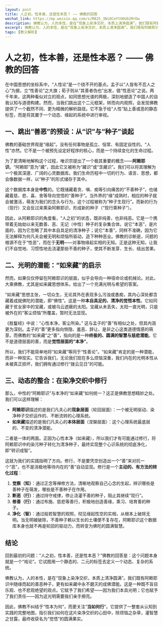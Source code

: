 ```yaml
---
layout: post
title: 人之初，性本善，还是性本恶？ —— 佛教的回答
wechat_link: https://mp.weixin.qq.com/s/M825_3NiOCeYtO0Ub2MrDw
description: 佛教认为，人的本性，是在“现象上染净交织，本质上清净圆满”。我们既有阿赖耶识中随缘而起的善恶种子，更有如来藏中永不磨灭的成佛潜能。
excerpt: 佛教认为，人的本性，是在“现象上染净交织，本质上清净圆满”。我们既有阿赖耶识中随缘而起的善恶种子，更有如来藏中永不磨灭的成佛潜能。
tags: [教义解析]
---
```


# **人之初，性本善，还是性本恶？ —— 佛教的回答**

在中国思想的坐标系中，“人性论”是一个绕不开的基点。孟子以“人皆有不忍人之心”为据，立“性善论”之大旗；荀子则从“其善者伪也”出发，倡“性恶论”之说。两千年来，这两种看似对立的观点，如同思想光谱的两极，深刻地塑造了中国人的自我认知与道德构建。然而，当我们跳出这个二元框架，转而向内观照，会发现佛教提供了一个截然不同、更为精微的解析路径。它不急于给“人性”贴上善或恶的静态标签，而是将其置于一个动态、缘起的系统中进行审视。

## **一、跳出“善恶”的预设：从“识”与“种子”谈起**

佛教的基础世界观是“缘起”。没有任何事物是孤立、恒常、有固定自性的。“人性”亦然。它不是一个被预先设定好程序的核心，而是一个持续变化的生命过程。

为了更清晰地解构这个过程，唯识宗提出了一个极其重要的概念——**阿赖耶识**。“阿赖耶”意为“藏”，因此它又被称为“藏识”或“含藏识”。我们可以将其理解为一个极其深邃、广阔的心灵数据库。我们生命历程中一切的行为、语言、思想，都会像数据一样，以“种子”的形式储存于其中。

这个数据库本身是**中性**的。它既储藏着贪、嗔、痴等引向痛苦的“不善种子”，也储藏着慈、悲、喜、舍等导向觉悟的“善种子”。当外界的“缘”成熟时，相应的种子就会被激活，萌发为我们的念头与行为，这个过程被称为“种子生现行”。而新的行为（现行）又会反过来熏染阿赖耶识，形成新的种子（“现行熏种子”）。

因此，从阿赖耶识的角度看，“人之初”的状态，既非纯善，也非纯恶。它是一个携带着无始劫以来无数善、恶、无记（中性）种子的复杂集合体。说它“本恶”，是片面的，因为它忽略了其中本自具足的清净种子；说它“本善”，同样不准确，因为它无法解释为何凡夫会被无明和烦恼所驱动，造下种种恶业。佛教的诊断是，问题的根源不在于“性恶”，而在于**无明**——对事物缘起实相的无知。正是这种无知，让我们不自觉地、习惯性地去浇灌那些不善的种子，使其不断发芽、生长、结出苦果。

## **二、光明的潜能：“如来藏”的启示**

然而，如果仅仅停留在阿赖耶识的层面，似乎会导向一种宿命论或机械论。对此，大乘佛教，尤其是如来藏思想体系，给出了一个充满光明与希望的答案。

“如来藏”思想主张，一切众生，无论其外在表现多么污浊或愚痴，其内心深处都含藏着成就佛陀的潜能，即“佛性”。这是一种**本自具足的、清净的觉悟本性**。它如同藏于贫女家中的宝藏，或被乌云遮蔽的太阳。宝藏从未丢失，太阳一直光明，只是被外在的“客尘烦恼”所覆盖，暂时无法显现。

《胜鬘经》中说：“心性本净，客尘所染。” 这与孟子的“善”有相似之处，但其内涵更为深刻。孟子的“善”更多指向恻隐、羞恶、辞让、是非之心这类道德情感的萌芽。而佛教的“如来藏”之“善”，指向的是一种**终极的、圆满的智慧与慈悲潜能**。它不是道德层面的善，而是**觉悟层面的“本净”**。

所以，我们不能简单地将“如来藏”等同于“性善论”。“如来藏”肯定的是一种潜能，而非一种现实。它告诉我们，无论我们现在多么烦恼深重，我们内在的光明本性从未被真正损坏，我们拥有通过修行“拨云见日”的可能。

## **三、动态的整合：在染净交织中修行**

那么，中性的“阿赖耶识”与本净的“如来藏”如何统一？这正是佛教思想精妙之处。我们可以这样理解：

* **阿赖耶识**描述的是我们凡夫心的**现象层面**（轮回层面）：一个被无明驱动、染净种子交织运作的、不断流转的心理系统。
* **如来藏**描述的是我们凡夫心的**本体层面**（涅槃层面）：这个心理系统最底层的、不变的清净潜能。

二者是一体的两面。正因为心性本净（如来藏），所以我们才有可能通过修行，将阿赖耶识中的染污种子转化为清净种子，最终实现整个心识系统的彻底净化，即“转识成智”。

这就为我们的实践指明了方向。修行，不是要凭空创造出一个“善”来对抗一个“恶”，也不是消极地等待内在的“善”自动显现。修行是一个**主动的、有方法的转化过程**：

1.  **觉察（知）**：通过正念等禅修方法，清晰地观察自己心念的生起，辨识哪些是善种子在萌发，哪些是不善种子在作用。
2.  **断恶（行）**：通过持守戒律，停止浇灌不善的种子，阻止其继续“现行”。
3.  **修善（行）**：通过布施、慈悲等善行，积极地创造善缘，熏习、培育善的种子。
4.  **净化（智）**：通过般若智慧的观照，彻见缘起性空的实相，从根本上破除无明。当无明被破除，不善种子赖以生长的土壤便不复存在，阿赖耶识这个数据库本身也就不再是轮回的驱动力，而转变为佛陀的圆满智慧。

## **结论**

回到最初的问题：“人之初，性本善，还是性本恶？”佛教的回答是：这个问题本身就是一个“戏论”。它试图用一个静态的、二元的标签去定义一个动态、复杂的系统。

佛教认为，人的本性，是在“现象上染净交织，本质上清净圆满”。我们既有阿赖耶识中随缘而起的善恶种子，更有如来藏中永不磨灭的成佛潜能。这是一种既不盲目乐观、也不悲观绝望的观点。它赋予了我们希望——因为我们本具光明；它也赋予了我们责任——因为这光明需要我们亲手擦亮。

因此，佛教不纠结于“性本为何”，而更关注“**当如何行**”。它提供了一整套从认知到实践的完整地图，指引我们如何在这片染净交织的心田中，除烦恼之杂草，灌智慧之甘露，最终收获名为“觉悟”的圆满果实。

